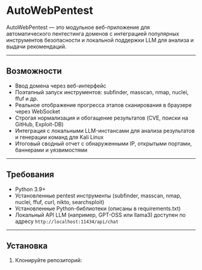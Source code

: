 # AutoWebPentest

AutoWebPentest — это модульное веб-приложение для автоматического пентестинга доменов с интеграцией популярных инструментов безопасности и локальной поддержки LLM для анализа и выдачи рекомендаций.

---

## Возможности

- Ввод домена через веб-интерфейс
- Поэтапный запуск инструментов: subfinder, masscan, nmap, nuclei, ffuf и др.
- Реальное отображение прогресса этапов сканирования в браузере через WebSocket
- Строгая нормализация и обогащение результатов (CVE, поиски на GitHub, Exploit-DB)
- Интеграция с локальными LLM-инстансами для анализа результатов и генерации команд для Kali Linux
- Итоговый сводный отчет с обнаруженными IP, открытыми портами, баннерами и уязвимостями

---

## Требования

- Python 3.9+
- Установленные pentest инструменты (subfinder, masscan, nmap, nuclei, ffuf, curl, nikto, searchsploit)
- Установленные Python-библиотеки (описаны в requirements.txt)
- Локальный API LLM (например, GPT-OSS или llama3) доступен по адресу `http://localhost:11434/api/chat`

---

## Установка

1. Клонируйте репозиторий:
    
